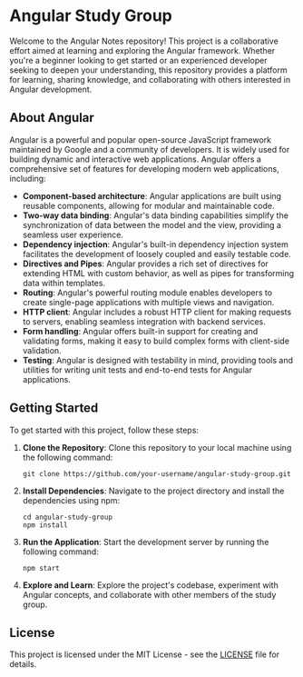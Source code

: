 # Angular Study Group

Welcome to the Angular Notes repository! This project is a collaborative effort aimed at learning and exploring the Angular framework. Whether you're a beginner looking to get started or an experienced developer seeking to deepen your understanding, this repository provides a platform for learning, sharing knowledge, and collaborating with others interested in Angular development.

## About Angular

Angular is a powerful and popular open-source JavaScript framework maintained by Google and a community of developers. It is widely used for building dynamic and interactive web applications. Angular offers a comprehensive set of features for developing modern web applications, including:

- **Component-based architecture**: Angular applications are built using reusable components, allowing for modular and maintainable code.
- **Two-way data binding**: Angular's data binding capabilities simplify the synchronization of data between the model and the view, providing a seamless user experience.
- **Dependency injection**: Angular's built-in dependency injection system facilitates the development of loosely coupled and easily testable code.
- **Directives and Pipes**: Angular provides a rich set of directives for extending HTML with custom behavior, as well as pipes for transforming data within templates.
- **Routing**: Angular's powerful routing module enables developers to create single-page applications with multiple views and navigation.
- **HTTP client**: Angular includes a robust HTTP client for making requests to servers, enabling seamless integration with backend services.
- **Form handling**: Angular offers built-in support for creating and validating forms, making it easy to build complex forms with client-side validation.
- **Testing**: Angular is designed with testability in mind, providing tools and utilities for writing unit tests and end-to-end tests for Angular applications.

## Getting Started

To get started with this project, follow these steps:

1. **Clone the Repository**: Clone this repository to your local machine using the following command:
   ```
   git clone https://github.com/your-username/angular-study-group.git
   ```

2. **Install Dependencies**: Navigate to the project directory and install the dependencies using npm:
   ```
   cd angular-study-group
   npm install
   ```

3. **Run the Application**: Start the development server by running the following command:
   ```
   npm start
   ```

4. **Explore and Learn**: Explore the project's codebase, experiment with Angular concepts, and collaborate with other members of the study group.

## License

This project is licensed under the MIT License - see the [LICENSE](LICENSE) file for details.
